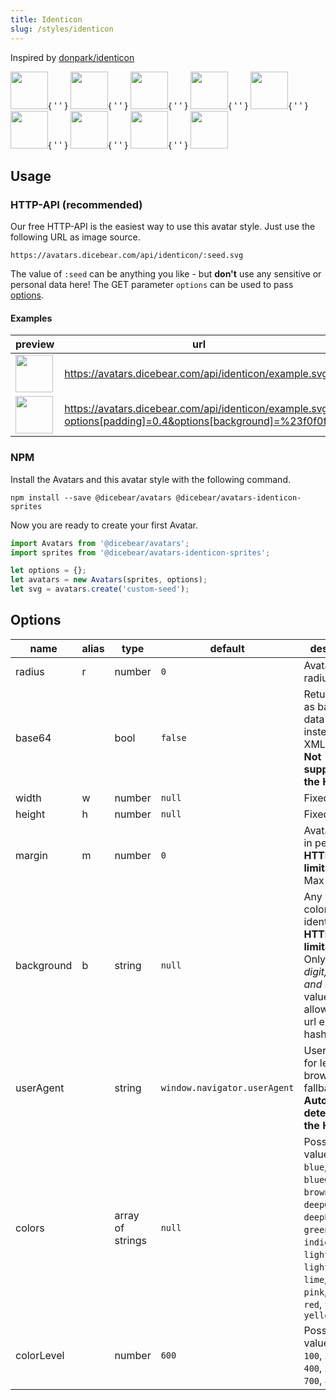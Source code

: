 ```yaml
---
title: Identicon
slug: /styles/identicon
---
```


Inspired by [donpark/identicon](https://github.com/donpark/identicon)

<p>
    <img src="https://avatars.dicebear.com/api/identicon/1.svg" width="60" />{ ' ' }
    <img src="https://avatars.dicebear.com/api/identicon/2.svg" width="60" />{ ' ' }
    <img src="https://avatars.dicebear.com/api/identicon/3.svg" width="60" />{ ' ' }
    <img src="https://avatars.dicebear.com/api/identicon/4.svg" width="60" />{ ' ' }
    <img src="https://avatars.dicebear.com/api/identicon/5.svg" width="60" />{ ' ' }
    <img src="https://avatars.dicebear.com/api/identicon/6.svg" width="60" />{ ' ' }
    <img src="https://avatars.dicebear.com/api/identicon/7.svg" width="60" />{ ' ' }
    <img src="https://avatars.dicebear.com/api/identicon/8.svg" width="60" />{ ' ' }
    <img src="https://avatars.dicebear.com/api/identicon/9.svg" width="60" />
</p>

## Usage

### HTTP-API (recommended)

Our free HTTP-API is the easiest way to use this avatar style. Just use the following URL as image source.

    https://avatars.dicebear.com/api/identicon/:seed.svg

The value of `:seed` can be anything you like - but **don't** use any sensitive or personal data here! The GET parameter
`options` can be used to pass [options](#options).

#### Examples

| preview                                                                                                                            | url                                                                                                       |
| ---------------------------------------------------------------------------------------------------------------------------------- | --------------------------------------------------------------------------------------------------------- |
| <img src="https://avatars.dicebear.com/api/identicon/example.svg" width="60" />                                                    | https://avatars.dicebear.com/api/identicon/example.svg                                                    |
| <img src="https://avatars.dicebear.com/api/identicon/example.svg?options[padding]=0.4&options[background]=%23f0f0f0" width="60" /> | https://avatars.dicebear.com/api/identicon/example.svg?options[padding]=0.4&options[background]=%23f0f0f0 |

### NPM

Install the Avatars and this avatar style with the following command.

    npm install --save @dicebear/avatars @dicebear/avatars-identicon-sprites

Now you are ready to create your first Avatar.

```js
import Avatars from '@dicebear/avatars';
import sprites from '@dicebear/avatars-identicon-sprites';

let options = {};
let avatars = new Avatars(sprites, options);
let svg = avatars.create('custom-seed');
```

## Options

| name       | alias | type             | default                      | description                                                                                                                                                                                                  |
| ---------- | ----- | ---------------- | ---------------------------- | ------------------------------------------------------------------------------------------------------------------------------------------------------------------------------------------------------------ |
| radius     | r     | number           | `0`                          | Avatar border radius                                                                                                                                                                                         |
| base64     |       | bool             | `false`                      | Return avatar as base64 data uri instead of XML <br /> **Not supported by the HTTP API**                                                                                                                     |
| width      | w     | number           | `null`                       | Fixed width                                                                                                                                                                                                  |
| height     | h     | number           | `null`                       | Fixed height                                                                                                                                                                                                 |
| margin     | m     | number           | `0`                          | Avatar margin in percent<br /> **HTTP-API limitation** Max value `25`                                                                                                                                        |
| background | b     | string           | `null`                       | Any valid color identifier<br /> **HTTP-API limitation** Only hex _(3-digit, 6-digit and 8-digit)_ values are allowed. Use url encoded hash: `%23`.                                                          |
| userAgent  |       | string           | `window.navigator.userAgent` | User-Agent for legacy browser fallback<br /> **Automatically detected by the HTTP API**                                                                                                                      |
| colors     |       | array of strings | `null`                       | Possible values: `amber`, `blue`, `blueGrey`, `brown`, `cyan`, `deepOrange`, `deepPurple`, `green`, `grey`, `indigo`, `lightBlue`, `lightGreen`, `lime`, `orange`, `pink`, `purple`, `red`, `teal`, `yellow` |
| colorLevel |       | number           | `600`                        | Possible values: `50`, `100`, `200`, `300`, `400`, `500`, `600`, `700`, `800`, `900`                                                                                                                         |
